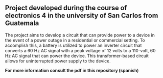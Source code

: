 ## Project developed during the course of electronics 4 in the university of San Carlos from Guatemala

The project aims to develop a circuit that can provide power to a device in the event of a power outage in a residential or commercial setting. To accomplish this, a battery is utilized to power an inverter circuit that converts a 60 Hz AC signal with a peak voltage of 12 volts to a 110-volt, 60 Hz AC signal that can power the device. This transformer-based circuit allows for uninterrupted power supply to the device.

__For more information consult the pdf in this repository (spanish)__
